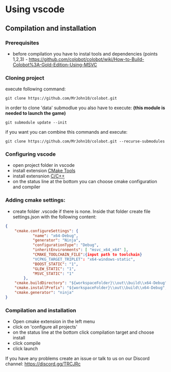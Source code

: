 # Using vscode

## Compilation and installation

### Prerequisites

* before compilation you have to instal tools and dependencies (points 1,2,3) - https://github.com/colobot/colobot/wiki/How-to-Build-Colobot%3A-Gold-Edition-Using-MSVC

### Cloning project

execute following command:
```
git clone https://github.com/MrJohn10/colobot.git
```
in order to clone 'data' submodlue you also have to execute: <b> (this module is needed to launch the game)</b>
```
git submodule update --init
```
if you want you can combine this commands and execute:
```
git clone https://github.com/MrJohn10/colobot.git --recurse-submodules
```
### Configuring vscode

* open project folder in vscode
* install extension [CMake Tools](https://marketplace.visualstudio.com/items?itemName=ms-vscode.cmake-tools)
* install extensnion [C/C++](https://marketplace.visualstudio.com/items?itemName=ms-vscode.cpptools)
* on the status line at the bottom you can choose cmake configuration and compiler

### Adding cmake settings:

* create folder .vscode if there is none. Inside that folder create file settings.json with the following content:
```json
{
    "cmake.configureSettings": {
            "name": "x64-Debug",
            "generator": "Ninja",
            "configurationType": "Debug",
            "inheritEnvironments": [ "msvc_x64_x64" ],
            "CMAKE_TOOLCHAIN_FILE":{input path to toolchain}
            "VCPKG_TARGET_TRIPLET": "x64-windows-static",
            "BOOST_STATIC": "1",
            "GLEW_STATIC": "1",
            "MSVC_STATIC": "1"
        },
    "cmake.buildDirectory": "${workspaceFolder}\\out\\build\\x64-Debug",
    "cmake.installPrefix": "${workspaceFolder}\\out\\build\\x64-Debug",
    "cmake.generator": "ninja"
}
```

### Compilation and installation

* Open cmake extension in the left menu
* click on 'configure all projects'
* on the status line at the bottom click compilation target and choose install
* click compile
* click launch

If you have any problems create an issue or talk to us on our Discord channel: https://discord.gg/TRCJRc